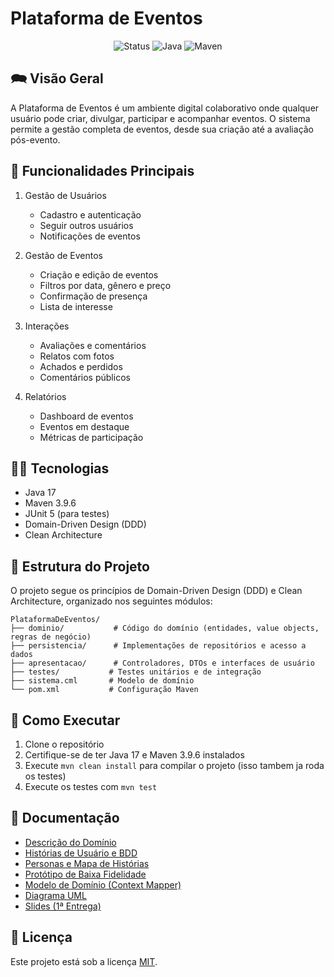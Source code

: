 # Plataforma de Eventos

<p align="center">
  <img
    src="https://img.shields.io/badge/Status-Em%20desenvolvimento-green?style=flat-square"
    alt="Status"
  />
  <img
    src="https://img.shields.io/badge/Java-17-blue?style=flat-square"
    alt="Java"
  />
  <img
    src="https://img.shields.io/badge/Maven-3.9.6-red?style=flat-square"
    alt="Maven"
  />
</p>

## 🗪 Visão Geral

A Plataforma de Eventos é um ambiente digital colaborativo onde qualquer usuário pode criar, divulgar, participar e acompanhar eventos. O sistema permite a gestão completa de eventos, desde sua criação até a avaliação pós-evento.

## 🔧 Funcionalidades Principais

1. Gestão de Usuários
   - Cadastro e autenticação
   - Seguir outros usuários
   - Notificações de eventos

2. Gestão de Eventos
   - Criação e edição de eventos
   - Filtros por data, gênero e preço
   - Confirmação de presença
   - Lista de interesse

3. Interações
   - Avaliações e comentários
   - Relatos com fotos
   - Achados e perdidos
   - Comentários públicos

4. Relatórios
   - Dashboard de eventos
   - Eventos em destaque
   - Métricas de participação

## 👩‍💻 Tecnologias

- Java 17
- Maven 3.9.6
- JUnit 5 (para testes)
- Domain-Driven Design (DDD)
- Clean Architecture

## 📁 Estrutura do Projeto

O projeto segue os princípios de Domain-Driven Design (DDD) e Clean Architecture, organizado nos seguintes módulos:

```
PlataformaDeEventos/
├── dominio/           # Código do domínio (entidades, value objects, regras de negócio)
├── persistencia/      # Implementações de repositórios e acesso a dados
├── apresentacao/      # Controladores, DTOs e interfaces de usuário
├── testes/           # Testes unitários e de integração
├── sistema.cml       # Modelo de domínio
└── pom.xml           # Configuração Maven
```

## 🚀 Como Executar

1. Clone o repositório
2. Certifique-se de ter Java 17 e Maven 3.9.6 instalados
3. Execute `mvn clean install` para compilar o projeto (isso tambem ja roda os testes)
4. Execute os testes com `mvn test`

## 📝 Documentação

- [Descrição do Domínio](https://docs.google.com/document/d/1YUaVytl6GA5PXFs6PHMEqKl3QaDEjtxsSOqKD3RUcFE/edit?usp=sharing)
- [Histórias de Usuário e BDD](https://docs.google.com/document/d/16oGIn57jkQUDBvDI-jhLO2Bh0EmEZtsuZOeUfGvmrSw/edit?tab=t.0)
- [Personas e Mapa de Histórias](https://miro.com/app/board/uXjVI_nYtro=/?share_link_id=188525928359)
- [Protótipo de Baixa Fidelidade](https://www.figma.com/design/J3leMrEJF7Uy62RjUHxrMl/Low-prototype?node-id=0-1&t=X3RX3u4DNpBW3Car-1)
- [Modelo de Domínio (Context Mapper)](sistema.cml)
- [Diagrama UML](plantuml.png)
- [Slides (1ª Entrega)](https://www.canva.com/design/DAGlfz9Gsok/b5sVY79cs_YWp_q9z9RJpA/edit?utm_content=DAGlfz9Gsok&utm_campaign=designshare&utm_medium=link2&utm_source=sharebutton)

## 📄 Licença

Este projeto está sob a licença [MIT](LICENSE). 
